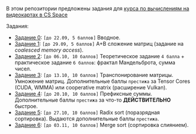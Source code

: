 В этом репозитории предложены задания для [курса по вычислениям на видеокартах в CS Space](https://csspace.io/course/2025fall-gpu/)

Задания:

- [Задание 0](https://github.com/GPGPUCourse/GPGPUTasks2025/tree/task00): ```[до 22.09, 5 баллов]``` Вводное.
- [Задание 1](https://github.com/GPGPUCourse/GPGPUTasks2025/tree/task01): ```[до 29.09, 5 баллов]``` A+B сложение матриц (задание на *coalesced memory access*).
- [Задание 2](https://github.com/GPGPUCourse/GPGPUTasks2025/tree/task02): ```[до 06.10, 10 баллов]``` Теоретическое задание ```4 балла``` + практическое задание ```6 баллов```: фрактал Мандельброта, сумма чисел.
- [Задание 3](https://github.com/GPGPUCourse/GPGPUTasks2025/tree/task03): ```[до 13.10, 10 баллов]``` Транспонирование матрицы. Умножение матриц. Дополнительные баллы ```престижа``` за Tensor Cores (CUDA, WMMA) или cooperative matrix (расширение Vulkan).
- [Задание 4](https://github.com/GPGPUCourse/GPGPUTasks2025/tree/task04): ```[до 20.10, 10 баллов]``` Префиксные суммы. Дополнительные баллы ```престижа``` за что-то **ДЕЙСТВИТЕЛЬНО** быстрое.
- [Задание 5](https://github.com/GPGPUCourse/GPGPUTasks2025/tree/task05): ```[до 27.10, 10 баллов]``` Radix sort (поразрядная сортировка). Выдаются дополнительные баллы ```престижа```.
- [Задание 6](https://github.com/GPGPUCourse/GPGPUTasks2025/tree/task06): ```[до 03.11, 10 баллов]``` Merge sort (сортировка слиянием).
